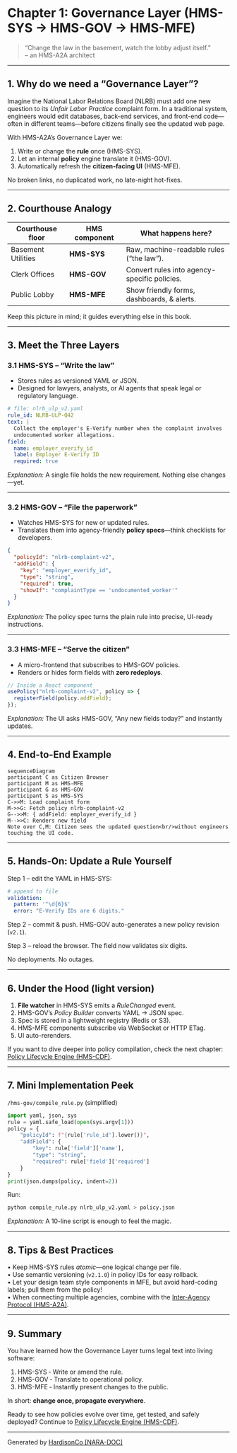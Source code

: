 # Chapter 1: Governance Layer (HMS-SYS → HMS-GOV → HMS-MFE)

> “Change the law in the basement, watch the lobby adjust itself.”  
> – an HMS-A2A architect

---

## 1. Why do we need a “Governance Layer”?

Imagine the National Labor Relations Board (NLRB) must add one new question to its *Unfair Labor Practice* complaint form. In a traditional system, engineers would edit databases, back-end services, and front-end code—often in different teams—before citizens finally see the updated web page.

With HMS-A2A’s Governance Layer we:

1. Write or change the **rule** once (HMS-SYS).  
2. Let an internal **policy** engine translate it (HMS-GOV).  
3. Automatically refresh the **citizen-facing UI** (HMS-MFE).  

No broken links, no duplicated work, no late-night hot-fixes.

---

## 2. Courthouse Analogy

| Courthouse floor | HMS component | What happens here? |
| ---------------- | ------------ | ------------------ |
| Basement Utilities | **HMS-SYS** | Raw, machine-readable rules (“the law”). |
| Clerk Offices | **HMS-GOV** | Convert rules into agency-specific policies. |
| Public Lobby | **HMS-MFE** | Show friendly forms, dashboards, & alerts. |

Keep this picture in mind; it guides everything else in this book.



---

## 3. Meet the Three Layers

### 3.1 HMS-SYS – “Write the law”

- Stores rules as versioned YAML or JSON.  
- Designed for lawyers, analysts, or AI agents that speak legal or regulatory language.

```yaml
# file: nlrb_ulp_v2.yaml
rule_id: NLRB-ULP-Q42
text: |
  Collect the employer's E-Verify number when the complaint involves
  undocumented worker allegations.
field:
  name: employer_everify_id
  label: Employer E-Verify ID
  required: true
```

*Explanation:* A single file holds the new requirement. Nothing else changes—yet.

---

### 3.2 HMS-GOV – “File the paperwork”

- Watches HMS-SYS for new or updated rules.  
- Translates them into agency-friendly **policy specs**—think checklists for developers.

```json
{
  "policyId": "nlrb-complaint-v2",
  "addField": {
    "key": "employer_everify_id",
    "type": "string",
    "required": true,
    "showIf": "complaintType == 'undocumented_worker'"
  }
}
```

*Explanation:* The policy spec turns the plain rule into precise, UI-ready instructions.

---

### 3.3 HMS-MFE – “Serve the citizen”

- A micro-frontend that subscribes to HMS-GOV policies.  
- Renders or hides form fields with **zero redeploys**.

```js
// Inside a React component
usePolicy("nlrb-complaint-v2", policy => {
  registerField(policy.addField);
});
```

*Explanation:* The UI asks HMS-GOV, “Any new fields today?” and instantly updates.

---

## 4. End-to-End Example

```mermaid
sequenceDiagram
participant C as Citizen Browser
participant M as HMS-MFE
participant G as HMS-GOV
participant S as HMS-SYS
C->>M: Load complaint form
M->>G: Fetch policy nlrb-complaint-v2
G-->>M: { addField: employer_everify_id }
M-->>C: Renders new field
Note over C,M: Citizen sees the updated question<br/>without engineers touching the UI code.
```

---

## 5. Hands-On: Update a Rule Yourself

Step 1 – edit the YAML in HMS-SYS:

```yaml
# append to file
validation:
  pattern: '^\d{6}$'
  error: "E-Verify IDs are 6 digits."
```

Step 2 – commit & push. HMS-GOV auto-generates a new policy revision (`v2.1`).

Step 3 – reload the browser. The field now validates six digits.

No deployments. No outages.

---

## 6. Under the Hood (light version)

1. **File watcher** in HMS-SYS emits a *RuleChanged* event.  
2. HMS-GOV’s *Policy Builder* converts YAML → JSON spec.  
3. Spec is stored in a lightweight registry (Redis or S3).  
4. HMS-MFE components subscribe via WebSocket or HTTP ETag.  
5. UI auto-rerenders.

If you want to dive deeper into policy compilation, check the next chapter: [Policy Lifecycle Engine (HMS-CDF)](02_policy_lifecycle_engine__hms_cdf__.md).

---

## 7. Mini Implementation Peek

`/hms-gov/compile_rule.py` (simplified)

```python
import yaml, json, sys
rule = yaml.safe_load(open(sys.argv[1]))
policy = {
    "policyId": f"{rule['rule_id'].lower()}",
    "addField": {
        "key": rule['field']['name'],
        "type": "string",
        "required": rule['field']['required']
    }
}
print(json.dumps(policy, indent=2))
```

Run:

```bash
python compile_rule.py nlrb_ulp_v2.yaml > policy.json
```

*Explanation:* A 10-line script is enough to feel the magic.

---

## 8. Tips & Best Practices

• Keep HMS-SYS rules *atomic*—one logical change per file.  
• Use semantic versioning (`v2.1.0`) in policy IDs for easy rollback.  
• Let your design team style components in MFE, but avoid hard-coding labels; pull them from the policy!  
• When connecting multiple agencies, combine with the [Inter-Agency Protocol (HMS-A2A)](05_inter_agency_protocol__hms_a2a__.md).

---

## 9. Summary

You have learned how the Governance Layer turns legal text into living software:

1. HMS-SYS ‑ Write or amend the rule.  
2. HMS-GOV ‑ Translate to operational policy.  
3. HMS-MFE ‑ Instantly present changes to the public.

In short: **change once, propagate everywhere**.

Ready to see how policies evolve over time, get tested, and safely deployed? Continue to [Policy Lifecycle Engine (HMS-CDF)](02_policy_lifecycle_engine__hms_cdf__.md).

---

Generated by [HardisonCo [NARA-DOC]](https://github.com/The-Pocket/Tutorial-Codebase-Knowledge)